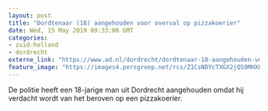 ```yaml
---
layout: post
title: "Dordtenaar (18) aangehouden voor overval op pizzakoerier"
date: Wed, 15 May 2019 09:33:00 GMT
categories: 
- zuid-holland 
- dordrecht 
externe_link: "https://www.ad.nl/dordrecht/dordtenaar-18-aangehouden-voor-overval-op-pizzakoerier~ab8d43e5/"
feature_image: "https://images4.persgroep.net/rcs/Z1CsNDYcTXGX2jQS9MHX8k6KO2s/diocontent/111227544/_fitwidth/400/?appId=21791a8992982cd8da851550a453bd7f&quality=0.7"
---
```


De politie heeft een 18-jarige man uit Dordrecht aangehouden omdat hij verdacht wordt van het beroven op een pizzakoerier.
